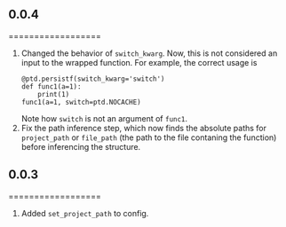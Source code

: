 ## 0.0.4
==================
1. Changed the behavior of `switch_kwarg`. Now, this is not considered an input to the wrapped function. For example, the correct usage is
    ```
    @ptd.persistf(switch_kwarg='switch')
    def func1(a=1):
        print(1)
    func1(a=1, switch=ptd.NOCACHE)
    ```
    Note how `switch` is not an argument of `func1`.
2. Fix the path inference step, which now finds the absolute paths for `project_path` or `file_path` (the path to the file contaning the function) before inferencing the structure.

## 0.0.3
==================

1. Added `set_project_path` to config.